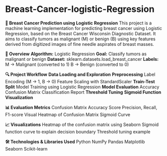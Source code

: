 # Breast-Cancer-logistic-Regression
**🧠 Breast Cancer Prediction using Logistic Regression**
This project is a machine learning implementation for predicting breast cancer using Logistic Regression, based on the Breast Cancer Wisconsin Diagnostic Dataset. It aims to classify tumors as malignant (M) or benign (B) using key features derived from digitized images of fine needle aspirates of breast masses.

**📌 Overview**
    **Algorithm:** Logistic Regression
    **Goal:** Classify tumors as malignant or benign
    **Dataset:** sklearn.datasets.load_breast_cancer
    **Labels:**
    M → Malignant (converted to 1)
    B → Benign (converted to 0)

**🔍 Project Workflow**
**Data Loading and Exploration**
**Preprocessing**
  Label Encoding (M → 1, B → 0)
  Feature Scaling with StandardScaler
**Train-Test Split**
  Model Training using Logistic Regression
**Model Evaluation**
  Accuracy
  Confusion Matrix
  Classification Report
**Threshold Tuning**
**Sigmoid Function Visualization**

**📊 Evaluation Metrics**
  Confusion Matrix
  Accuracy Score
  Precision, Recall, F1-score
  Visual Heatmap of Confusion Matrix
  Sigmoid Curve
  
**📈 Visualizations**
    Heatmap of the confusion matrix using Seaborn
    Sigmoid function curve to explain decision boundary
    Threshold tuning example

**🛠️ Technologies & Libraries Used**
  Python
  NumPy
  Pandas
  Matplotlib
  Seaborn
  Scikit-learn
